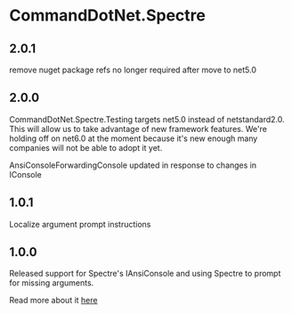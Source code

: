 # CommandDotNet.Spectre

## 2.0.1

remove nuget package refs no longer required after move to net5.0

## 2.0.0

CommandDotNet.Spectre.Testing targets net5.0 instead of netstandard2.0.  This will allow us to take advantage of new framework features.
We're holding off on net6.0 at the moment because it's new enough many companies will not be able to adopt it yet.

AnsiConsoleForwardingConsole updated in response to changes in IConsole

## 1.0.1

Localize argument prompt instructions

## 1.0.0

Released support for Spectre's IAnsiConsole and using Spectre to prompt for missing arguments.

Read more about it [here](../OtherFeatures/spectre.md)
